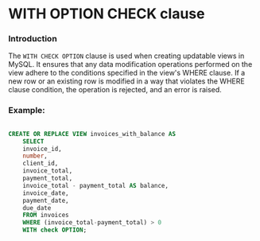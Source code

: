 # WITH OPTION CHECK clause
### Introduction
The `WITH CHECK OPTION` clause is used when creating updatable views in MySQL. It ensures that any data modification operations performed on the view adhere to the conditions specified in the view's WHERE clause. If a new row or an existing row is modified in a way that violates the WHERE clause condition, the operation is rejected, and an error is raised.

### Example:

```sql

CREATE OR REPLACE VIEW invoices_with_balance AS
	SELECT 
	invoice_id,
	number,
	client_id,
	invoice_total,
	payment_total,
	invoice_total - payment_total AS balance,
	invoice_date,
	payment_date,
	due_date
	FROM invoices
    WHERE (invoice_total-payment_total) > 0
    WITH check OPTION;


```